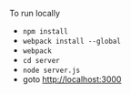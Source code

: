 To run locally

* `npm install`
* `webpack install --global`
* `webpack`
* `cd server`
* `node server.js`
* goto [http://localhost:3000](http://localhost:3000)
